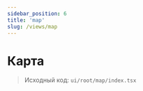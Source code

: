 ```yaml
---
sidebar_position: 6
title: 'map'
slug: /views/map
---
```


# Карта

> Исходный код: `ui/root/map/index.tsx`  


